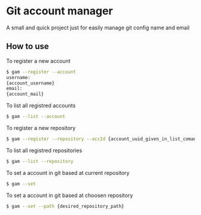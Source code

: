 # Git account manager
A small and quick project just for easily manage git config name and email

## How to use
To register a new account
```sh
$ gam --register --account
username:
{account_username}
email:
{account_mail}
```

To list all registred accounts
```sh
$ gam --list --account
```

To register a new repository
```sh
$ gam --register --repository --accId {account_uuid_given_in_list_comand} --path[this flag is optional] {desired_path}
```

To list all registred repositories
```sh
$ gam --list --repository
```

To set a account in git based at current repository
```sh
$ gam --set
```

To set a account in git based at choosen repository
```sh
$ gam --set --path {desired_repository_path}
```
